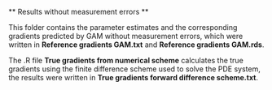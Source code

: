 ** Results without measurement errors **

This folder contains the parameter estimates and the corresponding gradients predicted by GAM without measurement errors, which were written in **Reference gradients GAM.txt** and **Reference gradients GAM.rds**.

The .R file **True gradients from numerical scheme** calculates the true gradients using the finite difference scheme used to solve the PDE system, the results were written in **True gradients forward difference scheme.txt**. 

